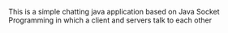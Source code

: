 This is a simple chatting java application based on Java Socket Programming in which a client and servers talk to each other
